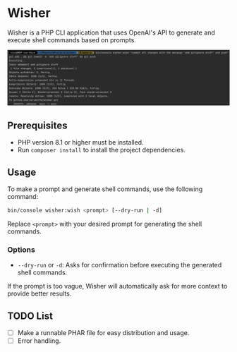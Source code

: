 # Wisher

Wisher is a PHP CLI application that uses OpenAI's API to generate and execute shell commands based on prompts.

![Example Prompt](docs/example-prompt.png)

## Prerequisites

- PHP version 8.1 or higher must be installed.
- Run `composer install` to install the project dependencies.

## Usage

To make a prompt and generate shell commands, use the following command:

```bash
bin/console wisher:wish <prompt> [--dry-run | -d]
```

Replace `<prompt>` with your desired prompt for generating the shell commands.

### Options

- `--dry-run` or `-d`: Asks for confirmation before executing the generated shell commands.

If the prompt is too vague, Wisher will automatically ask for more context to provide better results.

## TODO List

- [ ] Make a runnable PHAR file for easy distribution and usage.
- [ ] Error handling.